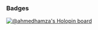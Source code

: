 ### Badges

[![@ahmedhamza's Holopin board](https://holopin.me/ahmedhamza)](https://holopin.io/@ahmedhamza)








